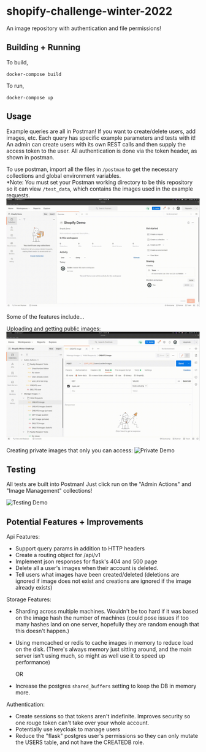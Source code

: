 # shopify-challenge-winter-2022

An image repository with authentication and file permissions!

## Building + Running

To build,

```
docker-compose build
```

To run, 

```
docker-compose up
```

## Usage

Example queries are all in Postman! If you want to create/delete users, add images, etc. Each query has
specific example parameters and tests with it! An admin can create users with its own REST calls and then
supply the access token to the user. All authentication is done via the token header, as shown in postman.

To use postman, import all the files in `/postman` to get the necessary collections and global environment variables.    
\*Note: You must set your Postman working directory to be this repository so it can view `/test_data`, which contains the images used in the example requests.
![Postman Import Demo](https://github.com/CalderWhite/shopify-challenge-winter-2022/raw/master/demo_videos/postman_import_demo.gif)

Some of the features include...    

Uploading and getting public images:
![Public Demo](https://github.com/CalderWhite/shopify-challenge-winter-2022/raw/master/demo_videos/public_demo.gif)

Creating private images that only you can access:
![Private Demo](https://github.com/CalderWhite/shopify-challenge-winter-2022/raw/master/demo_videos/private_demo.gif)



## Testing

All tests are built into Postman! Just click run on the "Admin Actions" and "Image Management" collections!

![Testing Demo](https://github.com/CalderWhite/shopify-challenge-winter-2022/raw/master/demo_videos/test_demo.gif)

## Potential Features + Improvements

Api Features:
   - Support query params in addition to HTTP headers
   - Create a routing object for /api/v1
   - Implement json responses for flask's 404 and 500 page
   - Delete all a user's images when their account is deleted.
   - Tell users what images have been created/deleted
     (deletions are ignored if image does not exist and creations are
      ignored if the image already exists)

Storage Features:
  - Sharding across multiple machines. Wouldn't be too hard if it was
    based on the image hash <mod> the number of machines (could pose
    issues if too many hashes land on one server, hopefully they
    are random enough that this doesn't happen.)

  - Using memcached or redis to cache images in memory to reduce load
    on the disk. (There's always memory just sitting around, and the
    main server isn't using much, so might as well use it to speed up
    performance)
    
    OR
    
  - Increase the postgres `shared_buffers` setting to keep the DB in memory more.

Authentication:
   - Create sessions so that tokens aren't indefinite. Improves security so one rouge token can't take over your whole account.
   - Potentially use keycloak to manage users
   - Reduce the "flask" postgres user's permissions so they can only mutate the USERS table, and not have the CREATEDB role.
